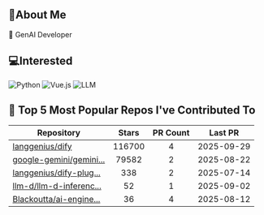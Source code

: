 ## 💫About Me 
🌱 GenAI Developer

## 💻Interested
![Python](https://img.shields.io/badge/python-3670A0?style=for-the-badge&logo=python&logoColor=ffdd54)   ![Vue.js](https://img.shields.io/badge/vuejs-%2335495e.svg?style=for-the-badge&logo=vuedotjs&logoColor=%234FC08D)  ![LLM](https://img.shields.io/badge/LLM-%23412991.svg?style=for-the-badge&logo=openai&logoColor=white)

## 🌟 Top 5 Most Popular Repos I've Contributed To

| Repository | Stars | PR Count | Last PR |
|-----|:---:|:---:|:---:|
| [langgenius/dify](https://github.com/langgenius/dify) | 116700 | 4 | 2025-09-29 |
| [google-gemini/gemini...](https://github.com/google-gemini/gemini-cli) | 79582 | 2 | 2025-08-22 |
| [langgenius/dify-plug...](https://github.com/langgenius/dify-plugin-daemon) | 338 | 2 | 2025-07-14 |
| [llm-d/llm-d-inferenc...](https://github.com/llm-d/llm-d-inference-sim) | 52 | 1 | 2025-09-02 |
| [Blackoutta/ai-engine...](https://github.com/Blackoutta/ai-engineer-training) | 36 | 4 | 2025-08-12 |

